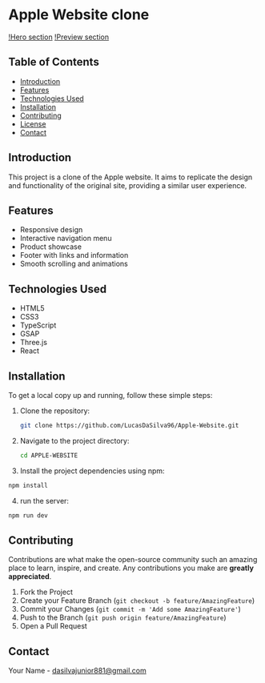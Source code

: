 # Apple Website clone

[!Hero section](/public//images/Apple-website-1.png)
[!Preview section](/public//images/Apple-website-2.png)

## Table of Contents

- [Introduction](#introduction)
- [Features](#features)
- [Technologies Used](#technologies-used)
- [Installation](#installation)
- [Contributing](#contributing)
- [License](#license)
- [Contact](#contact)

## Introduction

This project is a clone of the Apple website. It aims to replicate the design and functionality of the original site, providing a similar user experience.

## Features

- Responsive design
- Interactive navigation menu
- Product showcase
- Footer with links and information
- Smooth scrolling and animations

## Technologies Used

- HTML5
- CSS3
- TypeScript
- GSAP
- Three.js
- React

## Installation

To get a local copy up and running, follow these simple steps:

1. Clone the repository:
   ```sh
   git clone https://github.com/LucasDaSilva96/Apple-Website.git
   ```
2. Navigate to the project directory:

   ```sh
   cd APPLE-WEBSITE
   ```

3. Install the project dependencies using npm:

```sh
npm install
```

4. run the server:

```sh
npm run dev
```

## Contributing

Contributions are what make the open-source community such an amazing place to learn, inspire, and create. Any contributions you make are **greatly appreciated**.

1. Fork the Project
2. Create your Feature Branch (`git checkout -b feature/AmazingFeature`)
3. Commit your Changes (`git commit -m 'Add some AmazingFeature'`)
4. Push to the Branch (`git push origin feature/AmazingFeature`)
5. Open a Pull Request

## Contact

Your Name - [dasilvajunior881@gmail.com](mailto:dasilvajunior881@gmail.com)
